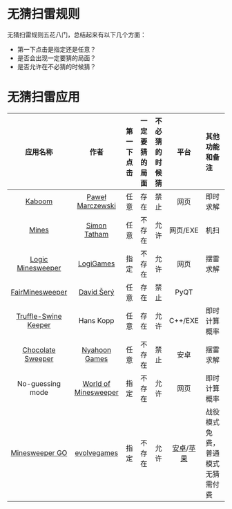 # 无猜扫雷规则

无猜扫雷规则五花八门，总结起来有以下几个方面：
- 第一下点击是指定还是任意？
- 是否会出现一定要猜的局面？
- 是否允许在不必猜的时候猜？

# 无猜扫雷应用

|应用名称|作者|第一下点击|一定要猜的局面|不必猜的时候猜|平台|其他功能和备注|
|:-:|:-:|:-:|:-:|:-:|:-:|:-|
|[Kaboom](https://pwmarcz.pl/kaboom/)|[Paweł Marczewski](https://pwmarcz.pl/)|任意|存在|禁止|网页|即时求解|
|[Mines](https://www.chiark.greenend.org.uk/~sgtatham/puzzles/js/mines.html)|[Simon Tatham](https://www.chiark.greenend.org.uk/~sgtatham/puzzles/)|任意|不存在|允许|网页/EXE|机扫|
|[Logic Minesweeper](https://www.logigames.com/minesweeper/logic)|[LogiGames](https://www.logigames.com/)|指定|不存在|允许|网页|摆雷求解|
|[FairMinesweeper](https://github.com/xseryda/FairMinesweeper)|[David Šerý](https://github.com/xseryda)|任意|存在|禁止|PyQT||
|[Truffle-Swine Keeper](https://github.com/curtisbright/swinekeeper)|Hans Kopp|任意|存在|允许|C++/EXE|即时计算概率|
|[Chocolate Sweeper](https://nyahoon.com/products/chocolate-sweeper)|[Nyahoon Games](https://nyahoon.com/products)|任意|不存在|禁止|安卓|摆雷求解|
|No-guessing mode|[World of Minesweeper](minesweeper.online)|指定|不存在|允许|网页|即时计算概率|
|[Minesweeper GO](https://www.facebook.com/minesweepergo/)|[evolvegames](https://twitter.com/evolvegames_dev)|指定|不存在|允许|[安卓](https://play.google.com/store/apps/details?id=com.EvolveGames.MinesweeperGo)/[苹果](https://apps.apple.com/gb/app/minesweeper-go-classic-game/id1451053153)|战役模式免费，普通模式无猜需付费|